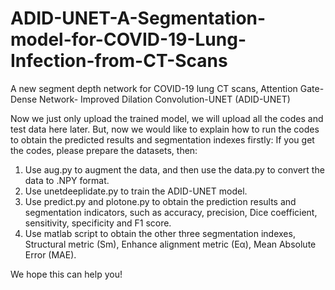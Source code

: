# ADID-UNET-A-Segmentation-model-for-COVID-19-Lung-Infection-from-CT-Scans
A new segment depth network for COVID-19 lung CT scans, Attention Gate-Dense Network- Improved Dilation Convolution-UNET (ADID-UNET)

Now we just only upload the trained model, we will upload all the codes and test data here later. But, now we would like to explain how to run the codes to obtain the predicted results and segmentation indexes firstly:
If you get the codes, please prepare the datasets, then: 
1. Use aug.py to augment the data, and then use the data.py to convert the data to .NPY format.
2. Use unetdeeplidate.py to train the ADID-UNET model.
3. Use predict.py and plotone.py to obtain the prediction results and segmentation indicators, such as accuracy, precision, Dice coefficient, sensitivity, specificity and F1 score. 
4. Use matlab script to obtain the other three segmentation indexes, Structural metric (Sm), Enhance alignment metric (Eα), Mean Absolute Error (MAE).

We hope this can help you!
